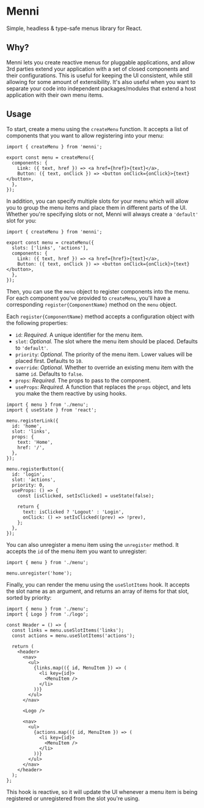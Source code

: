 # Menni

Simple, headless & type-safe menus library for React.

## Why?

Menni lets you create reactive menus for pluggable applications, and allow 3rd parties extend your application with a
set of closed components and their configurations. This is useful for keeping the UI consistent, while still allowing
for some amount of extensibility. It's also useful when you want to separate your code into independent packages/modules
that extend a host application with their own menu items.

## Usage

To start, create a menu using the `createMenu` function. It accepts a list of components that you want to allow
registering into your menu:

```tsx
import { createMenu } from 'menni';

export const menu = createMenu({
  components: {
    Link: ({ text, href }) => <a href={href}>{text}</a>,
    Button: ({ text, onClick }) => <button onClick={onClick}>{text}</button>,
  },
});
```

In addition, you can specify multiple slots for your menu which will allow you to group the menu items and
place them in different parts of the UI. Whether you're specifying slots or not, Menni will always create a
`'default'` slot for you:

```tsx
import { createMenu } from 'menni';

export const menu = createMenu({
  slots: ['links', 'actions'],
  components: {
    Link: ({ text, href }) => <a href={href}>{text}</a>,
    Button: ({ text, onClick }) => <button onClick={onClick}>{text}</button>,
  },
});
```

Then, you can use the `menu` object to register components into the menu. For each component you've provided to `createMenu`,
you'll have a corresponding `register{ComponentName}` method on the `menu` object.

Each `register{ComponentName}` method accepts a configuration object with the following properties:

- `id`: _Required._ A unique identifier for the menu item.
- `slot`: _Optional._ The slot where the menu item should be placed. Defaults to `'default'`.
- `priority`: _Optional._ The priority of the menu item. Lower values will be placed first. Defaults to `10`.
- `override`: _Optional._ Whether to override an existing menu item with the same `id`. Defaults to `false`.
- `props`: _Required._ The props to pass to the component.
- `useProps`: _Required._ A function that replaces the `props` object, and lets you make the them reactive by using hooks.

```tsx
import { menu } from './menu';
import { useState } from 'react';

menu.registerLink({
  id: 'home',
  slot: 'links',
  props: {
    text: 'Home',
    href: '/',
  },
});

menu.registerButton({
  id: 'login',
  slot: 'actions',
  priority: 0,
  useProps: () => {
    const [isClicked, setIsClicked] = useState(false);

    return {
      text: isClicked ? 'Logout' : 'Login',
      onClick: () => setIsClicked((prev) => !prev),
    };
  },
});
```

You can also unregister a menu item using the `unregister` method. It accepts the `id` of the menu item you want to
unregister:

```tsx
import { menu } from './menu';

menu.unregister('home');
```

Finally, you can render the menu using the `useSlotItems` hook. It accepts the slot name as an argument, and returns an
array of items for that slot, sorted by priority:

```tsx
import { menu } from './menu';
import { Logo } from './logo';

const Header = () => {
  const links = menu.useSlotItems('links');
  const actions = menu.useSlotItems('actions');

  return (
    <header>
      <nav>
        <ul>
          {links.map(({ id, MenuItem }) => (
            <li key={id}>
              <MenuItem />
            </li>
          ))}
        </ul>
      </nav>

      <Logo />

      <nav>
        <ul>
          {actions.map(({ id, MenuItem }) => (
            <li key={id}>
              <MenuItem />
            </li>
          ))}
        </ul>
      </nav>
    </header>
  );
};
```

This hook is reactive, so it will update the UI whenever a menu item is being registered or unregistered from the slot
you're using.
